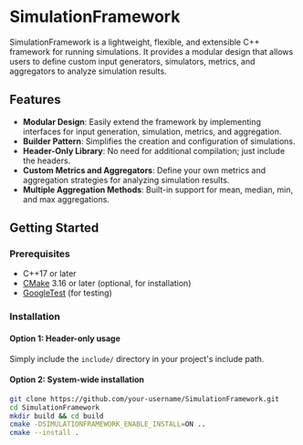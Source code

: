 # SimulationFramework

SimulationFramework is a lightweight, flexible, and extensible C++ framework for running simulations. It provides a modular design that allows users to define custom input generators, simulators, metrics, and aggregators to analyze simulation results.

## Features

- **Modular Design**: Easily extend the framework by implementing interfaces for input generation, simulation, metrics, and aggregation.
- **Builder Pattern**: Simplifies the creation and configuration of simulations.
- **Header-Only Library**: No need for additional compilation; just include the headers.
- **Custom Metrics and Aggregators**: Define your own metrics and aggregation strategies for analyzing simulation results.
- **Multiple Aggregation Methods**: Built-in support for mean, median, min, and max aggregations.

## Getting Started

### Prerequisites

- C++17 or later
- [CMake](https://cmake.org/) 3.16 or later (optional, for installation)
- [GoogleTest](https://github.com/google/googletest) (for testing)

### Installation

#### Option 1: Header-only usage
Simply include the `include/` directory in your project's include path.

#### Option 2: System-wide installation
```bash
git clone https://github.com/your-username/SimulationFramework.git
cd SimulationFramework
mkdir build && cd build
cmake -DSIMULATIONFRAMEWORK_ENABLE_INSTALL=ON ..
cmake --install .